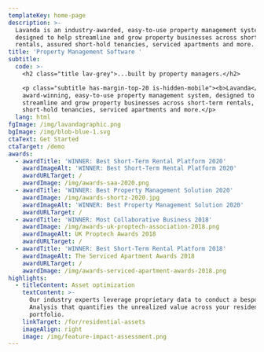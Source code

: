 ```yaml
---
templateKey: home-page
description: >-
  Lavanda is an industry-awarded, easy-to-use property management system,
  designed to help streamline and grow property businesses across short-term
  rentals, assured short-hold tenancies, serviced apartments and more.
title: 'Property Management Software '
subtitle:
  code: >-
    <h2 class="title lav-grey">...built by property managers.</h2> 

    <p class="subtitle has-margin-top-20 is-hidden-mobile"><b>Lavanda</b> is an
    award-winning, easy-to-use property management system, designed to
    streamline and grow property businesses across short-term rentals, assured
    short-hold tenancies, serviced apartments and more.</p>
  lang: html
fgImage: /img/lavandagraphic.png
bgImage: /img/blob-blue-1.svg
ctaText: Get Started
ctaTarget: /demo
awards:
  - awardTitle: 'WINNER: Best Short-Term Rental Platform 2020'
    awardImageAlt: 'WINNER: Best Short-Term Rental Platform 2020'
    awardURLTarget: /
    awardImage: /img/awards-saa-2020.png
  - awardTitle: 'WINNER: Best Property Management Solution 2020'
    awardImage: /img/awards-shortz-2020.jpg
    awardImageAlt: 'WINNER: Best Property Management Solution 2020'
    awardURLTarget: /
  - awardTitle: 'WINNER: Most Collaborative Business 2018'
    awardImage: /img/awards-uk-proptech-association-2018.png
    awardImageAlt: UK Proptech Awards 2018
    awardURLTarget: /
  - awardTitle: 'WINNER: Best Short-Term Rental Platform 2018'
    awardImageAlt: The Serviced Apartment Awards 2018
    awardURLTarget: /
    awardImage: /img/awards-serviced-apartment-awards-2018.png
highlights:
  - titleContent: Asset optimization
    textContent: >-
      Our industry experts leverage proprietary data to conduct a bespoke Impact
      Analysis that quantifies the unrealized value across your residential
      portfolio.
    linkTarget: /for/residential-assets
    imageAlign: right
    image: /img/feature-impact-assessment.png
---
```

